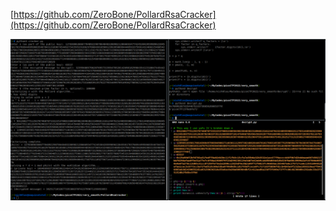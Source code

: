 [https://github.com/ZeroBone/PollardRsaCracker](https://github.com/ZeroBone/PollardRsaCracker)

![](/Screenshots/Pasted%20image%2020220317222619.png)
